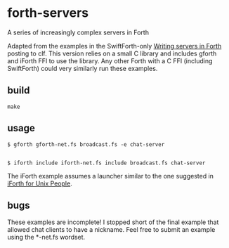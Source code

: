 # forth-servers
A series of increasingly complex servers in Forth

Adapted from the examples in the SwiftForth-only [Writing servers in
Forth](https://groups.google.com/d/msg/comp.lang.forth/vWHfJSlfHHE/LzId3ClmBwAJ)
posting to clf.  This version relies on a small C library and includes gforth
and iForth FFI to use the library. Any other Forth with a C FFI (including
SwiftForth) could very similarly run these examples.

## build
```
make
```

## usage
```
$ gforth gforth-net.fs broadcast.fs -e chat-server


$ iforth include iforth-net.fs include broadcast.fs chat-server
```
The iForth example assumes a launcher similar to the one suggested in [iForth
for Unix People](https://groups.google.com/d/msg/comp.lang.forth/ovFEONJqmGc/JAe8WTVPAgAJ).

## bugs
These examples are incomplete! I stopped short of the final example that
allowed chat clients to have a nickname. Feel free to submit an example using
the \*-net.fs wordset.
